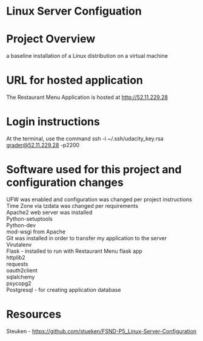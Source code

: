# Linux Server Configuation

# Project Overview
a baseline installation of a Linux distribution on a virtual machine

# URL for hosted application 
The Restaurant Menu Application is hosted at http://52.11.229.28

# Login instructions 
At the terminal, use the command ssh -i ~/.ssh/udacity_key.rsa grader@52.11.229.28 -p2200

# Software used for this project and configuration changes 
UFW was enabled and configuration was changed per project instructions   
Time Zone via tzdata was changed per requirements   
Apache2 web server was installed   
Python-setuptools  
Python-dev   
mod-wsgi from Apache  
Git was installed in order to transfer my application to the server  
Virutalenv   
Flask - installed to run with Restaurant Menu flask app  
httplib2   
requests   
oauth2client   
sqlalchemy  
psycopg2   
Postgresql - for creating application database   


# Resources 
Steuken - https://github.com/stueken/FSND-P5_Linux-Server-Configuration

